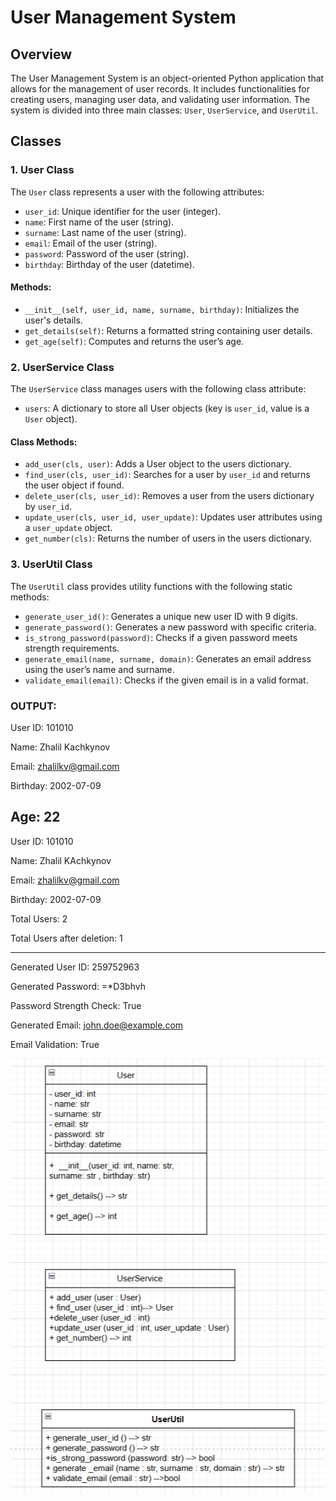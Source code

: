 # User Management System

## Overview

The User Management System is an object-oriented Python application that allows for the management of user records. It includes functionalities for creating users, managing user data, and validating user information. The system is divided into three main classes: `User`, `UserService`, and `UserUtil`.

## Classes

### 1. User Class

The `User` class represents a user with the following attributes:
- `user_id`: Unique identifier for the user (integer).
- `name`: First name of the user (string).
- `surname`: Last name of the user (string).
- `email`: Email of the user (string).
- `password`: Password of the user (string).
- `birthday`: Birthday of the user (datetime).

#### Methods:
- `__init__(self, user_id, name, surname, birthday)`: Initializes the user's details.
- `get_details(self)`: Returns a formatted string containing user details.
- `get_age(self)`: Computes and returns the user’s age.

### 2. UserService Class

The `UserService` class manages users with the following class attribute:
- `users`: A dictionary to store all User objects (key is `user_id`, value is a `User` object).

#### Class Methods:
- `add_user(cls, user)`: Adds a User object to the users dictionary.
- `find_user(cls, user_id)`: Searches for a user by `user_id` and returns the user object if found.
- `delete_user(cls, user_id)`: Removes a user from the users dictionary by `user_id`.
- `update_user(cls, user_id, user_update)`: Updates user attributes using a `user_update` object.
- `get_number(cls)`: Returns the number of users in the users dictionary.

### 3. UserUtil Class

The `UserUtil` class provides utility functions with the following static methods:
- `generate_user_id()`: Generates a unique new user ID with 9 digits.
- `generate_password()`: Generates a new password with specific criteria.
- `is_strong_password(password)`: Checks if a given password meets strength requirements.
- `generate_email(name, surname, domain)`: Generates an email address using the user’s name and surname.
- `validate_email(email)`: Checks if the given email is in a valid format.
 
### OUTPUT:
User ID: 101010

Name: Zhalil Kachkynov

Email: zhalilkv@gmail.com

Birthday: 2002-07-09

Age: 22 
-----------------------------

User ID: 101010

Name: Zhalil KAchkynov

Email: zhalilkv@gmail.com

Birthday: 2002-07-09

Total Users: 2

Total Users after deletion: 1

-------------------------------
Generated User ID: 259752963

Generated Password: =*D3bhvh

Password Strength Check: True

Generated Email: john.doe@example.com

Email Validation: True

![img.png](img.png)
